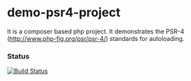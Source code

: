 demo-psr4-project
=================

It is a composer based php project. It demonstrates the PSR-4 (http://www.php-fig.org/psr/psr-4/) standards for autoloading.

### Status
[![Build Status](https://travis-ci.org/bmhaskar/demo-psr4-project.svg?branch=master)](https://travis-ci.org/bmhaskar/demo-psr4-project)